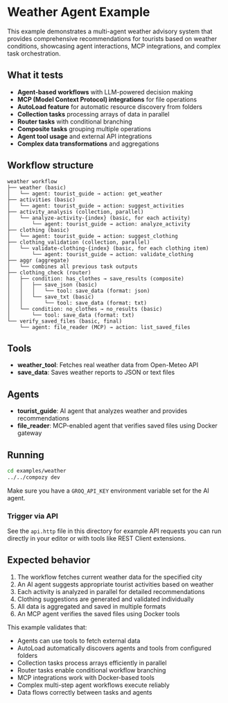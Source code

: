 # Weather Agent Example

This example demonstrates a multi-agent weather advisory system that provides comprehensive recommendations for tourists based on weather conditions, showcasing agent interactions, MCP integrations, and complex task orchestration.

## What it tests

- **Agent-based workflows** with LLM-powered decision making
- **MCP (Model Context Protocol) integrations** for file operations
- **AutoLoad feature** for automatic resource discovery from folders
- **Collection tasks** processing arrays of data in parallel
- **Router tasks** with conditional branching
- **Composite tasks** grouping multiple operations
- **Agent tool usage** and external API integrations
- **Complex data transformations** and aggregations

## Workflow structure

```
weather workflow
├── weather (basic)
│   └── agent: tourist_guide → action: get_weather
├── activities (basic)
│   └── agent: tourist_guide → action: suggest_activities
├── activity_analysis (collection, parallel)
│   └── analyze-activity-{index} (basic, for each activity)
│       └── agent: tourist_guide → action: analyze_activity
├── clothing (basic)
│   └── agent: tourist_guide → action: suggest_clothing
├── clothing_validation (collection, parallel)
│   └── validate-clothing-{index} (basic, for each clothing item)
│       └── agent: tourist_guide → action: validate_clothing
├── aggr (aggregate)
│   └── combines all previous task outputs
├── clothing_check (router)
│   ├── condition: has_clothes → save_results (composite)
│   │   ├── save_json (basic)
│   │   │   └── tool: save_data (format: json)
│   │   └── save_txt (basic)
│   │       └── tool: save_data (format: txt)
│   └── condition: no_clothes → no_results (basic)
│       └── tool: save_data (format: txt)
└── verify_saved_files (basic, final)
    └── agent: file_reader (MCP) → action: list_saved_files
```

## Tools

- **weather_tool**: Fetches real weather data from Open-Meteo API
- **save_data**: Saves weather reports to JSON or text files

## Agents

- **tourist_guide**: AI agent that analyzes weather and provides recommendations
- **file_reader**: MCP-enabled agent that verifies saved files using Docker gateway

## Running

```bash
cd examples/weather
../../compozy dev
```

Make sure you have a `GROQ_API_KEY` environment variable set for the AI agent.

### Trigger via API

See the `api.http` file in this directory for example API requests you can run directly in your editor or with tools like REST Client extensions.

## Expected behavior

1. The workflow fetches current weather data for the specified city
2. An AI agent suggests appropriate tourist activities based on weather
3. Each activity is analyzed in parallel for detailed recommendations
4. Clothing suggestions are generated and validated individually
5. All data is aggregated and saved in multiple formats
6. An MCP agent verifies the saved files using Docker tools

This example validates that:

- Agents can use tools to fetch external data
- AutoLoad automatically discovers agents and tools from configured folders
- Collection tasks process arrays efficiently in parallel
- Router tasks enable conditional workflow branching
- MCP integrations work with Docker-based tools
- Complex multi-step agent workflows execute reliably
- Data flows correctly between tasks and agents
